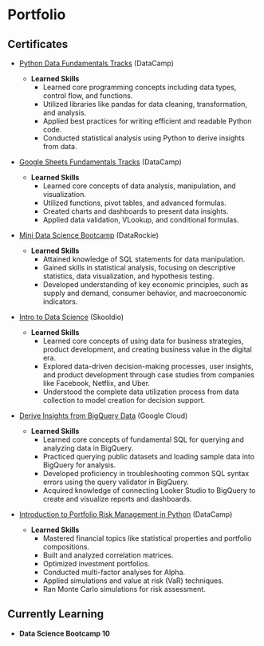 # Portfolio

## Certificates
- [Python Data Fundamentals Tracks](https://www.datacamp.com/completed/statement-of-accomplishment/track/e4960c389c7d2b840651e6b958429b005e5e0c84) (DataCamp)
   - __Learned Skills__
      - Learned core programming concepts including data types, control flow, and functions.
      - Utilized libraries like pandas for data cleaning, transformation, and analysis.
      - Applied best practices for writing efficient and readable Python code.
      - Conducted statistical analysis using Python to derive insights from data.

- [Google Sheets Fundamentals Tracks](https://www.datacamp.com/completed/statement-of-accomplishment/track/aef4c86a4504f729d5d5ac6c2c8d047dddb99e60) (DataCamp)
   - __Learned Skills__
      - Learned core concepts of data analysis, manipulation, and visualization.
      - Utilized functions, pivot tables, and advanced formulas.
      - Created charts and dashboards to present data insights.
      - Applied data validation, VLookup, and conditional formulas.
    
- [Mini Data Science Bootcamp](https://data-science-bootcamp1.teachable.com/courses/2513612/certificate) (DataRockie)
   - __Learned Skills__
      - Attained knowledge of SQL statements for data manipulation.
      - Gained skills in statistical analysis, focusing on descriptive statistics, data visualization, and hypothesis testing.
      - Developed understanding of key economic principles, such as supply and demand, consumer behavior, and macroeconomic indicators.

- [Intro to Data Science](https://www.skooldio.com/certificate/7effdcf2-541d-4ede-a0bc-2a607cc0ff92) (Skooldio)
   - __Learned Skills__
      - Learned core concepts of using data for business strategies, product development, and creating business value in the digital era.
      - Explored data-driven decision-making processes, user insights, and product development through case studies from companies like Facebook, Netflix, and Uber.
      - Understood the complete data utilization process from data collection to model creation for decision support.
        
- [Derive Insights from BigQuery Data](https://www.cloudskillsboost.google/public_profiles/19ef75e2-7b00-4f62-a86c-b0ae55953f9e/badges/3921453) (Google Cloud)
   - __Learned Skills__
      - Learned core concepts of fundamental SQL for querying and analyzing data in BigQuery.
      - Practiced querying public datasets and loading sample data into BigQuery for analysis.
      - Developed proficiency in troubleshooting common SQL syntax errors using the query validator in BigQuery.
      - Acquired knowledge of connecting Looker Studio to BigQuery to create and visualize reports and dashboards.

- [Introduction to Portfolio Risk Management in Python](https://www.datacamp.com/completed/statement-of-accomplishment/course/b338903a316b4b45acf928659ff8c4198936c519) (DataCamp)
   - __Learned Skills__
      - Mastered financial topics like statistical properties and portfolio compositions.
      - Built and analyzed correlation matrices.
      - Optimized investment portfolios.
      - Conducted multi-factor analyses for Alpha.
      - Applied simulations and value at risk (VaR) techniques.
      - Ran Monte Carlo simulations for risk assessment.
    
     
        
## Currently Learning
- __Data Science Bootcamp 10__
